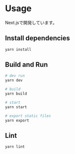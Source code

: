 # Usage

Next.jsで開発しています。

## Install dependencies

```bash
yarn install
```

## Build and Run

```bash
# dev run
yarn dev

# build
yarn build

# start
yarn start

# export static files
yarn export
```

## Lint

```bash
yarn lint
```
